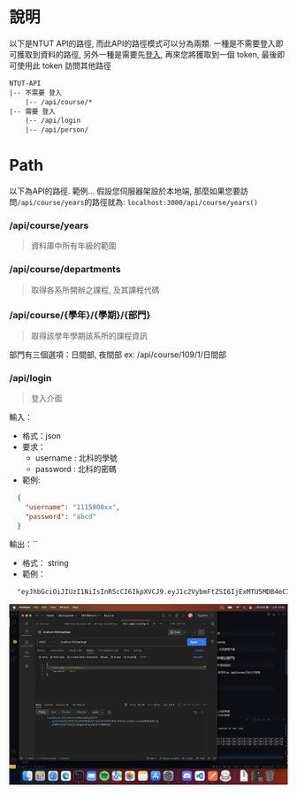# 說明
以下是NTUT API的路徑, 而此API的路徑模式可以分為兩類. 一種是不需要登入即可獲取到資料的路徑, 另外一種是需要先[登入](./API-Path#login), 再來您將獲取到一個 token, 最後即可使用此 token 訪問其他路徑

```txt
NTUT-API
|-- 不需要 登入
    |-- /api/course/*
|-- 需要 登入
    |-- /api/login
    |-- /api/person/
```

# Path
以下為API的路徑.
範例... 假設您伺服器架設於本地端, 那麼如果您要訪問`/api/course/years`的路徑就為:
`localhost:3000/api/course/years()`


### /api/course/years
> 資料庫中所有年級的範圍

### /api/course/departments
> 取得各系所開辦之課程, 及其課程代碼

### /api/course/{學年}/{學期}/{部門}
> 取得該學年學期該系所的課程資訊

部門有三個選項：日間部, 夜間部
ex: /api/course/109/1/日間部


### /api/login
> 登入介面

輸入： 
  - 格式：json
  - 要求：
    - username : 北科的學號
    - password : 北科的密碼
  - 範例:
  ```json
    {
      "username": "1115900xx",
      "password": "abcd"
    }
  ```

輸出：``
  - 格式： string
  - 範例：
  ```txt
    "eyJhbGciOiJIUzI1NiIsInR5cCI6IkpXVCJ9.eyJ1c2VybmFtZSI6IjExMTU5MDB4eCIsImlhdCI6MTY5MDEzMDU5OCwiZXhwIjoxNjkwMTkwNTk4fQ.sTzMTXHv83F7U3zJ7cAo8gpoVnhq1RSXzFmP4WmWjOE"
  ```
![](./postman-1.png)
